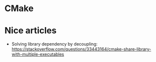 # CMake 

# Nice articles 
* Solving library dependency by decoupling: https://stackoverflow.com/questions/33443164/cmake-share-library-with-multiple-executables 
